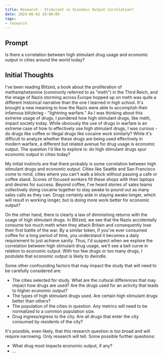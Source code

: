 ```yaml
---
title: Research - Stimulant vs Economic Output Correlation?
date: 2024-06-02 10:00:09
tags:
- research
---
```


## Prompt
Is there a correlation between high stimulant drug usage and economic output in cities around the world today?

## Initial Thoughts
I've been reading Blitzed, a book about the proliferation of methamphetamine (commonly referred to as "meth") in the Third Reich, and the image of Nazis storming across Europe hopped up on meth was quite a different historical narrative than the one I learned in high school. It's brought a new meaning to how the Nazis were able to accomplish their infamous blitzkrieg - "lightning warfare." As I was thinking about this extreme usage of drugs, I pondered how high stimulant drugs, like meth, impact society today. While obviously the use of drugs in warfare is an extreme case of how to effectively use high stimulant drugs, I was curious - do drugs like coffee or illegal drugs like cocaine work similarly? While it's difficult to analyze whether these drugs are being used effectively in modern warfare, a different but related avenue for drug usage is economic output. The question I'd like to explore is: do high stimulant drugs spur economic output in cities today?
<!-- more -->
My initial instincts are that there probably is some correlation between high stimulant drugs and economic output. Cities like Seattle and San Francisco come to mind, cities where you can't walk a block without passing a cafe or coffee stand. Scores of focused workers fill these shops with their laptops and desires for success. Beyond coffee, I've heard stories of sales teams collectively doing cocaine together to stay awake to pound out as many sales calls as they can. Drugs certainly aide in staying awake longer, which will result in working longer, but is doing more work better for economic output?

On the other hand, there is clearly a law of diminishing returns with the usage of high stimulant drugs. In Blitzed, we see that the Nazis accidentally consume too much meth when they attack Britain and consequently lose their first battle of the war. By a similar token, if you've ever consumed coffee for a long period of time, you understand it becomes a daily requirement to just achieve sanity. Thus, I'd suspect when we explore the correlation between high stimulant drug usage, we'll see a bell curve in relation to economic output. With too few drugs or too many drugs, I postulate that economic output is likely to dwindle.

Some other confounding factors that may impact the study that will need to be carefully considered are:
- The cities selected for study. What are the cultural differences that may impact how drugs are used? Are the drugs used for an activity that leads to higher economic output?
- The types of high stimulant drugs used. Are certain high stimulant drugs better than others?
- The population of the cities in question. Any metrics will need to be normalized to a common population size.
- Drug ingress/egress to the city. Are all drugs that enter the city consumed by residents of the city?

It's possible, even likely, that this research question is too broad and will require narrowing. Only research will tell. Some possible further questions:
- What drug most impacts economic output, if any?
- ...